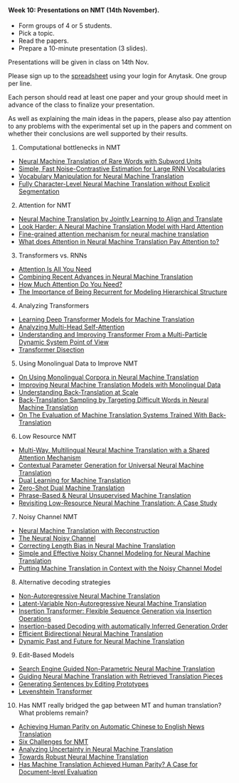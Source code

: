 #### Week 10: Presentations on NMT (14th November).

* Form groups of 4 or 5 students.
* Pick a topic.
* Read the papers.
* Prepare a 10-minute presentation (3 slides).

Presentations will be given in class on 14th Nov. 
 
Please sign up to the [spreadsheet](https://docs.google.com/spreadsheets/d/1mqqZpngL81q8x6YXz4NhDSYbVh2W5rIw32sfPeTpW1A/edit?usp=sharing) using your login for Anytask. One group per line.  

Each person should read at least one paper and your group should meet in advance of the class to finalize your presentation. 

As well as explaining the main ideas in the papers, please also pay attention to any problems with the experimental set up in the papers and comment on whether their conclusions are well supported by their results.

1. Computational bottlenecks in NMT
  * [Neural Machine Translation of Rare Words with Subword Units](https://arxiv.org/pdf/1508.07909.pdf)
  * [Simple, Fast Noise-Contrastive Estimation for Large RNN Vocabularies](http://www.aclweb.org/anthology/N16-1145.pdf)
  * [Vocabulary Manipulation for Neural Machine Translation](http://www.aclweb.org/anthology/P16-2021)
  * [Fully Character-Level Neural Machine Translation without Explicit Segmentation](http://aclweb.org/anthology/Q17-1026)

2. Attention for NMT
  * [Neural Machine Translation by Jointly Learning to Align and Translate](https://arxiv.org/abs/1409.0473)
  * [Look Harder: A Neural Machine Translation Model with Hard Attention](https://www.aclweb.org/anthology/P19-1290/)
  * [Fine-grained attention mechanism for neural machine translation](https://arxiv.org/abs/1803.11407)
  * [What does Attention in Neural Machine Translation Pay Attention to?](https://www.aclweb.org/anthology/I17-1004.pdf)

3. Transformers vs. RNNs
  * [Attention Is All You Need](https://arxiv.org/abs/1706.03762)
  * [Combining Recent Advances in Neural Machine Translation](https://arxiv.org/pdf/1804.09849.pdf)
  * [How Much Attention Do You Need?](https://www.aclweb.org/anthology/P18-1167.pdf)  
  * [The Importance of Being Recurrent for Modeling Hierarchical Structure](https://arxiv.org/pdf/1803.03585.pdf)

4. Analyzing Transformers
  * [Learning Deep Transformer Models for Machine Translation](https://arxiv.org/abs/1906.01787)
  * [Analyzing Multi-Head Self-Attention](https://arxiv.org/pdf/1905.09418.pdf) 
  * [Understanding and Improving Transformer From a Multi-Particle Dynamic System Point of View](https://arxiv.org/abs/1906.02762)
  * [Transformer Disection](https://arxiv.org/pdf/1908.11775.pdf)

5. Using Monolingual Data to Improve NMT
  * [On Using Monolingual Corpora in Neural Machine Translation](https://arxiv.org/pdf/1503.03535.pdf)
  * [Improving Neural Machine Translation Models with Monolingual Data](https://arxiv.org/abs/1511.06709)
  * [Understanding Back-Translation at Scale](https://arxiv.org/pdf/1808.09381.pdf)
  * [Back-Translation Sampling by Targeting Difficult Words in Neural Machine Translation](https://arxiv.org/pdf/1808.09006.pdf)
  * [On The Evaluation of Machine Translation Systems Trained With Back-Translation](https://arxiv.org/pdf/1908.05204.pdf)

6. Low Resource NMT
  * [Multi-Way, Multilingual Neural Machine Translation with a Shared Attention Mechanism](http://www.aclweb.org/anthology/N16-1101)
  * [Contextual Parameter Generation for Universal Neural Machine Translation](https://arxiv.org/abs/1808.08493)
  * [Dual Learning for Machine Translation](https://arxiv.org/pdf/1611.00179.pdf)
  * [Zero-Shot Dual Machine Translation](https://arxiv.org/abs/1805.10338)
  * [Phrase-Based & Neural Unsupervised Machine Translation](https://arxiv.org/pdf/1804.07755.pdf)
  * [Revisiting Low-Resource Neural Machine Translation: A Case Study](https://arxiv.org/abs/1905.11901)

7. Noisy Channel NMT
  * [Neural Machine Translation with Reconstruction](https://arxiv.org/abs/1611.01874)
  * [The Neural Noisy Channel](https://arxiv.org/abs/1611.02554)
  * [Correcting Length Bias in Neural Machine Translation](http://statmt.org/wmt18/pdf/WMT022.pdf)
  * [Simple and Effective Noisy Channel Modeling for Neural Machine Translation](https://arxiv.org/abs/1908.05731)
  * [Putting Machine Translation in Context with the Noisy Channel Model](https://arxiv.org/abs/1910.00553)
 

8. Alternative decoding strategies
  * [Non-Autoregressive Neural Machine Translation](https://arxiv.org/pdf/1711.02281.pdf)
  * [Latent-Variable Non-Autoregressive Neural Machine Translation](https://arxiv.org/pdf/1908.07181.pdf)
  * [Insertion Transformer: Flexible Sequence Generation via Insertion Operations](https://arxiv.org/abs/1902.03249)
  * [Insertion-based Decoding with automatically Inferred Generation Order](https://arxiv.org/abs/1902.01370)
  * [Efficient Bidirectional Neural Machine Translation](https://arxiv.org/pdf/1908.09329.pdf)
  * [Dynamic Past and Future for Neural Machine Translation](https://arxiv.org/pdf/1904.09646.pdf)

9. Edit-Based Models
  * [Search Engine Guided Non-Parametric Neural Machine Translation](https://arxiv.org/abs/1705.07267)	
  * [Guiding Neural Machine Translation with Retrieved Translation Pieces](https://arxiv.org/pdf/1804.02559)
  * [Generating Sentences by Editing Prototypes](https://arxiv.org/abs/1709.08878)
  * [Levenshtein Transformer](https://arxiv.org/abs/1905.11006)

10. Has NMT really bridged the gap between MT and human translation? What problems remain?
  * [Achieving Human Parity on Automatic Chinese to English News Translation](https://www.microsoft.com/en-us/research/uploads/prod/2018/03/final-achieving-human.pdf)
  * [Six Challenges for NMT](http://www.aclweb.org/anthology/W17-3204)
  * [Analyzing Uncertainty in Neural Machine Translation](https://arxiv.org/pdf/1803.00047.pdf)
  * [Towards Robust Neural Machine Translation](https://arxiv.org/pdf/1805.06130.pdf)
  * [Has Machine Translation Achieved Human Parity? A Case for Document-level Evaluation](https://www.aclweb.org/anthology/D18-1512/)
